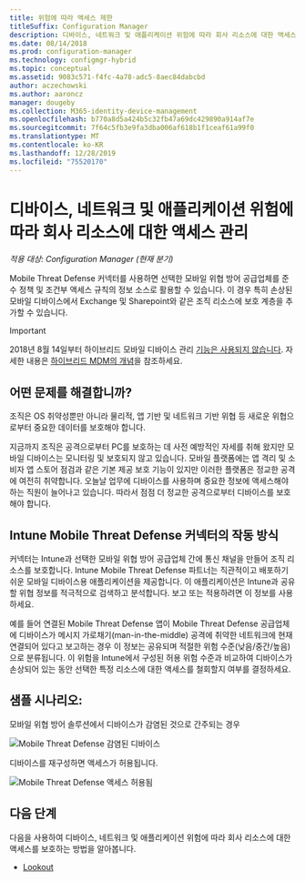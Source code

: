```yaml
---
title: 위험에 따라 액세스 제한
titleSuffix: Configuration Manager
description: 디바이스, 네트워크 및 애플리케이션 위험에 따라 회사 리소스에 대한 액세스를 제한합니다.
ms.date: 08/14/2018
ms.prod: configuration-manager
ms.technology: configmgr-hybrid
ms.topic: conceptual
ms.assetid: 9083c571-f4fc-4a78-adc5-8aec84dabcbd
author: aczechowski
ms.author: aaroncz
manager: dougeby
ms.collection: M365-identity-device-management
ms.openlocfilehash: b770a8d5a424b5c32fb47a69dc429890a914af7e
ms.sourcegitcommit: 7f64c5fb3e9fa3dba006af618b1f1ceaf61a99f0
ms.translationtype: MT
ms.contentlocale: ko-KR
ms.lasthandoff: 12/28/2019
ms.locfileid: "75520170"
---
```

# <a name="manage-access-to-company-resource-based-on-device-network-and-application-risk"></a>디바이스, 네트워크 및 애플리케이션 위험에 따라 회사 리소스에 대한 액세스 관리

*적용 대상: Configuration Manager (현재 분기)*

Mobile Threat Defense 커넥터를 사용하면 선택한 모바일 위협 방어 공급업체를 준수 정책 및 조건부 액세스 규칙의 정보 소스로 활용할 수 있습니다. 이 경우 특히 손상된 모바일 디바이스에서 Exchange 및 Sharepoint와 같은 조직 리소스에 보호 계층을 추가할 수 있습니다.

> [!Important]  
> 2018년 8월 14일부터 하이브리드 모바일 디바이스 관리 [기능은 사용되지 않습니다](/sccm/core/plan-design/changes/deprecated/removed-and-deprecated-cmfeatures). 자세한 내용은 [하이브리드 MDM의 개념](/sccm/mdm/understand/hybrid-mobile-device-management)을 참조하세요.<!--Intune feature 2683117-->  



## <a name="what-problem-does-this-solve"></a>어떤 문제를 해결합니까?

조직은 OS 취약성뿐만 아니라 물리적, 앱 기반 및 네트워크 기반 위협 등 새로운 위협으로부터 중요한 데이터를 보호해야 합니다.

지금까지 조직은 공격으로부터 PC를 보호하는 데 사전 예방적인 자세를 취해 왔지만 모바일 디바이스는 모니터링 및 보호되지 않고 있습니다. 모바일 플랫폼에는 앱 격리 및 소비자 앱 스토어 점검과 같은 기본 제공 보호 기능이 있지만 이러한 플랫폼은 정교한 공격에 여전히 취약합니다. 오늘날 업무에 디바이스를 사용하며 중요한 정보에 액세스해야 하는 직원이 늘어나고 있습니다. 따라서 점점 더 정교한 공격으로부터 디바이스를 보호해야 합니다.



## <a name="how-the-intune-mobile-threat-defense-connectors-work"></a>Intune Mobile Threat Defense 커넥터의 작동 방식

커넥터는 Intune과 선택한 모바일 위협 방어 공급업체 간에 통신 채널을 만들어 조직 리소스를 보호합니다. Intune Mobile Threat Defense 파트너는 직관적이고 배포하기 쉬운 모바일 디바이스용 애플리케이션을 제공합니다. 이 애플리케이션은 Intune과 공유할 위협 정보를 적극적으로 검색하고 분석합니다. 보고 또는 적용하려면 이 정보를 사용하세요. 

예를 들어 연결된 Mobile Threat Defense 앱이 Mobile Threat Defense 공급업체에 디바이스가 메시지 가로채기(man-in-the-middle) 공격에 취약한 네트워크에 현재 연결되어 있다고 보고하는 경우 이 정보는 공유되며 적절한 위험 수준(낮음/중간/높음)으로 분류됩니다. 이 위험을 Intune에서 구성된 허용 위험 수준과 비교하여 디바이스가 손상되어 있는 동안 선택한 특정 리소스에 대한 액세스를 철회할지 여부를 결정하세요.



## <a name="sample-scenarios"></a>샘플 시나리오:

모바일 위협 방어 솔루션에서 디바이스가 감염된 것으로 간주되는 경우

![Mobile Threat Defense 감염된 디바이스](../media/mtp/MTD-image-1.png)

디바이스를 재구성하면 액세스가 허용됩니다.

![Mobile Threat Defense 액세스 허용됨](../media/mtp/MTD-image-2.png)



## <a name="next-steps"></a>다음 단계

다음을 사용하여 디바이스, 네트워크 및 애플리케이션 위험에 따라 회사 리소스에 대한 액세스를 보호하는 방법을 알아봅니다.

- [Lookout](https://docs.microsoft.com/intune/deploy-use/lookout-mobile-threat-defense-connector)
